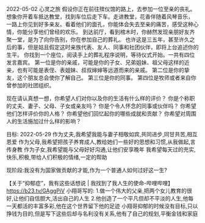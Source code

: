
2022-05-02
心灵之旅
假设你正在前往殡仪馆的路上，去参加一位至亲的丧礼。想象你开着车抵达教堂，找到车位后走下车。走进教堂，花香伴随着风琴音乐，
一路上你见到好多亲友。看着他们的面孔，你能体会失去至亲的痛苦，感受这种心情，你能分享他们曾经的欢乐。
到达前厅，看到棺木时，你赫然发现亲朋好友齐聚一堂，是为了向你告别，你在参加自己的葬礼。
也许这是三五年，甚至许久之后的事，但是姑且假定这时亲族代表、友人、同事和社团伙伴，即将上台追述你的生平。
你找到一个座位，阅读手上的葬礼程序说明，等待仪式开始。一共有四位发言嘉宾。
第一位是你的亲戚，可能是你的子女、兄弟姐妹、祖父母这样的近亲，也有可能是表侄、表姐妹、叔叔婶婶等远道而来的亲戚。
第二位是你的挚友，这个朋友总会使你了解自己。
第三位是你的同事。
第四位是牧师或者来自你曾参加的社团组织。

现在请认真想一想，你希望人们对你以及你的生活有什么样的评价？
你是个称职的丈夫、妻子、父母、子女或亲友吗？
你是个令人怀念的同事或伙伴吗？
你希望他们怎样评价你的人格？
你希望他们回忆起你的哪些成就和贡献？
你希望对周围人的生活施加过什么样的影响？

目标: 2022-05-29
作为丈夫,我希望我能与妻子相敬如宾,共同进步,同甘共苦,相互恩爱
作为父母,我希望把孩子养育成人,教给她们一些好的思想和习惯,从我做起,言传身教
作为子女,我希望能与父母好好沟通,让他们安享晚年
我希望每天过的充实,快乐,积极,带给人们积极的情绪,一定的帮助

现阶段:我没有为国家做贡献的才能,作为一个普通人如何过好这一生?


【关于“抑郁症”，我有这些话想说 | 我找到了我人生的使命-哔哩哔哩】 https://b23.tv/GAggPiV
小翔哥写的:
1.做一个伟大的父亲,把两个女儿教育的很好,让他们自信胆大,活出自己的人生
2.他创造了一个平凡但却不平淡的人生,他每一天都活的丰富多彩,他在这个世界留下他的足迹
小翔哥抑郁的时候没有目标,只以挣钱为目的,但是写下这些后却与名利没有关系,他有了自己的规划,平衡金钱和家庭